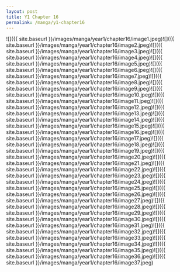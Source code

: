 ```yaml
---
layout: post
title: Y1 Chapter 16
permalink: /manga/y1-chapter16
---
```


![]({{ site.baseurl }}/images/manga/year1/chapter16/image1.jpeg)![]({{ site.baseurl }}/images/manga/year1/chapter16/image2.jpeg)![]({{ site.baseurl }}/images/manga/year1/chapter16/image3.jpeg)![]({{ site.baseurl }}/images/manga/year1/chapter16/image4.jpeg)![]({{ site.baseurl }}/images/manga/year1/chapter16/image5.jpeg)![]({{ site.baseurl }}/images/manga/year1/chapter16/image6.jpeg)![]({{ site.baseurl }}/images/manga/year1/chapter16/image7.jpeg)![]({{ site.baseurl }}/images/manga/year1/chapter16/image8.jpeg)![]({{ site.baseurl }}/images/manga/year1/chapter16/image9.jpeg)![]({{ site.baseurl }}/images/manga/year1/chapter16/image10.jpeg)![]({{ site.baseurl }}/images/manga/year1/chapter16/image11.jpeg)![]({{ site.baseurl }}/images/manga/year1/chapter16/image12.jpeg)![]({{ site.baseurl }}/images/manga/year1/chapter16/image13.jpeg)![]({{ site.baseurl }}/images/manga/year1/chapter16/image14.jpeg)![]({{ site.baseurl }}/images/manga/year1/chapter16/image15.jpeg)![]({{ site.baseurl }}/images/manga/year1/chapter16/image16.jpeg)![]({{ site.baseurl }}/images/manga/year1/chapter16/image17.jpeg)![]({{ site.baseurl }}/images/manga/year1/chapter16/image18.jpeg)![]({{ site.baseurl }}/images/manga/year1/chapter16/image19.jpeg)![]({{ site.baseurl }}/images/manga/year1/chapter16/image20.jpeg)![]({{ site.baseurl }}/images/manga/year1/chapter16/image21.jpeg)![]({{ site.baseurl }}/images/manga/year1/chapter16/image22.jpeg)![]({{ site.baseurl }}/images/manga/year1/chapter16/image23.jpeg)![]({{ site.baseurl }}/images/manga/year1/chapter16/image24.jpeg)![]({{ site.baseurl }}/images/manga/year1/chapter16/image25.jpeg)![]({{ site.baseurl }}/images/manga/year1/chapter16/image26.jpeg)![]({{ site.baseurl }}/images/manga/year1/chapter16/image27.jpeg)![]({{ site.baseurl }}/images/manga/year1/chapter16/image28.jpeg)![]({{ site.baseurl }}/images/manga/year1/chapter16/image29.jpeg)![]({{ site.baseurl }}/images/manga/year1/chapter16/image30.jpeg)![]({{ site.baseurl }}/images/manga/year1/chapter16/image31.jpeg)![]({{ site.baseurl }}/images/manga/year1/chapter16/image32.jpeg)![]({{ site.baseurl }}/images/manga/year1/chapter16/image33.jpeg)![]({{ site.baseurl }}/images/manga/year1/chapter16/image34.jpeg)![]({{ site.baseurl }}/images/manga/year1/chapter16/image35.jpeg)![]({{ site.baseurl }}/images/manga/year1/chapter16/image36.jpeg)![]({{ site.baseurl }}/images/manga/year1/chapter16/image37.jpeg)

